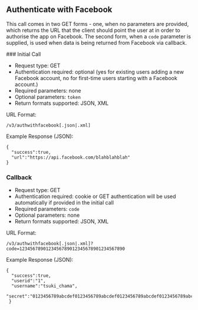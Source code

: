 Authenticate with Facebook
--------------------------

This call comes in two GET forms - one, when no parameters are provided, which returns the URL that the client should point the user at in order to authorise the app on Facebook. The second form, when a `code` parameter is supplied, is used when data is being returned from Facebook via callback.

### Initial Call

* Request type: GET
* Authentication required: optional (yes for existing users adding a new Facebook account, no for first-time users starting with a Facebook account.)
* Required parameters: none
* Optional parameters: `token`
* Return formats supported: JSON, XML

URL Format:

    /v3/authwithfacebook[.json|.xml]

Example Response (JSON):

    {
      "success":true,
      "url":"https://api.facebook.com/blahblahblah"
    }

### Callback

* Request type: GET
* Authentication required: cookie or GET authentication will be used automatically if provided in the initial call
* Required parameters: `code`
* Optional parameters: none
* Return formats supported: JSON, XML

URL Format:

    /v3/authwithfacebook[.json|.xml]?code=1234567890123456789012345678901234567890

Example Response (JSON):

    {
      "success":true,
      "userid":"1",
      "username":"tsuki_chama",
      "secret":"0123456789abcdef0123456789abcdef0123456789abcdef0123456789abcdef0123456789abcdef0123456789abcdef"
     }
